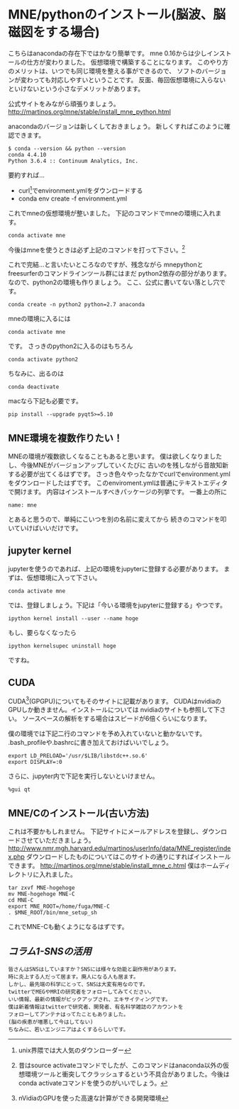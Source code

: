 
# MNE/pythonのインストール(脳波、脳磁図をする場合)

こちらはanacondaの存在下ではかなり簡単です。
mne 0.16からは少しインストールの仕方が変わりました。
仮想環境で構築することになります。
このやり方のメリットは、いつでも同じ環境を整える事ができるので、
ソフトのバージョンが変わっても対応しやすいということです。
反面、毎回仮想環境に入らないといけないという小さなデメリットがあります。

公式サイトをみながら頑張りましょう。
http://martinos.org/mne/stable/install_mne_python.html

anacondaのバージョンは新しくしておきましょう。
新しくすればこのように確認できます。
```{frame=single}
$ conda --version && python --version
conda 4.4.10
Python 3.6.4 :: Continuum Analytics, Inc.
```

要約すれば...
- curl[^curl]でenvironment.ymlをダウンロードする
- conda env create -f environment.yml

これでmneの仮想環境が整いました。
下記のコマンドでmneの環境に入れます。
```{frame=single}
conda activate mne
```
今後はmneを使うときは必ず上記のコマンドを打って下さい。[^conda]

[^conda]:昔はsource activateコマンドでしたが、このコマンドはanaconda以外の仮想環境ツールと衝突してクラッシュするという不具合がありました。今後はconda activateコマンドを使うのがいいでしょう。

これで完結…と言いたいところなのですが、残念ながら
mnepythonとfreesurferのコマンドラインツール群にはまだ
python2依存の部分があります。
なので、python2の環境も作りましょう。
ここ、公式に書いてない落とし穴です。

```{frame=single}
conda create -n python2 python=2.7 anaconda
```
mneの環境に入るには
```{frame=single}
conda activate mne
```
です。
さっきのpython2に入るのはもちろん
```{frame=single}
conda activate python2
```
ちなみに、出るのは
```{frame=single}
conda deactivate
```
macなら下記も必要です。
```{frame=single}
pip install --upgrade pyqt5>=5.10
```

[^curl]:unix界隈では大人気のダウンローダー

## MNE環境を複数作りたい！
MNEの環境が複数欲しくなることもあると思います。
僕は欲しくなりましたし、今後MNEがバージョンアップしていくたびに
古いのを残しながら音故知新する必要が出てくるはずです。
さっき色々やったなかでcurlでenvironment.ymlをダウンロードしたはずです。
このenviroment.ymlは普通にテキストエディタで開けます。
内容はインストールすべきパッケージの列挙です。
一番上の所に
```{frame=single}
name: mne
```
とあると思うので、単純にこいつを別の名前に変えてから
続きのコマンドを叩いていけばいいだけです。

## jupyter kernel
jupyterを使うのであれば、上記の環境をjupyterに登録する必要があります。
まずは、仮想環境に入って下さい。
```{frame=single}
conda activate mne
```
では、登録しましょう。下記は「今いる環境をjupyterに登録する」やつです。
 
```{frame=single}
ipython kernel install --user --name hoge
```
もし、要らなくなったら

```{frame=single}
ipython kernelsupec uninstall hoge
```
ですね。

## CUDA
CUDA[^cuda](GPGPU)についてもそのサイトに記載があります。
CUDAはnvidiaのGPUしか動きません。インストールについては
nvidiaのサイトも参照して下さい。
ソースベースの解析をする場合はスピードが6倍くらいになります。

僕の環境では下記二行のコマンドを予め入れていないと動かないです。
.bash_profileや.bashrcに書き加えておけばいいでしょう。
```{frame=single}
export LD_PRELOAD='/usr/$LIB/libstdc++.so.6'
export DISPLAY=:0
```

さらに、jupyter内で下記を実行しないといけません。
```{frame=single}
%gui qt
```
[^cuda]:nVidiaのGPUを使った高速な計算ができる開発環境

## MNE/Cのインストール(古い方法)

これは不要かもしれません。
下記サイトにメールアドレスを登録し、ダウンロードさせていただきましょう。
http://www.nmr.mgh.harvard.edu/martinos/userInfo/data/MNE_register/index.php
ダウンロードしたものについてはこのサイトの通りにすればインストールできます。
http://martinos.org/mne/stable/install_mne_c.html
僕はホームディレクトリに入れました。
```{frame=single}
tar zxvf MNE-hogehoge
mv MNE-hogehoge MNE-C
cd MNE-C
export MNE_ROOT=/home/fuga/MNE-C
. $MNE_ROOT/bin/mne_setup_sh
```
これでMNE-Cも動くようになるはずです。


## *コラム1-SNSの活用*

```{basicstyle=\normalfont frame=shadowbox}
皆さんはSNSはしていますか？SNSには様々な効能と副作用があります。
時に炎上する人だって居ます。廃人になる人も居ます。
しかし、最先端の科学にとって、SNSは大変有用なのです。
twitterでMEGやMRIの研究者をフォローしてみてください。
いい情報、最新の情報がピックアップされ、エキサイティングです。
僕は新着情報はtwitterで研究者、開発者、有名科学雑誌のアカウントを
フォローしてアンテナはってたこともありました。
(脳の疾患が増悪して今はしてない)
ちなみに、若いエンジニアはよくするらしいです。
```
